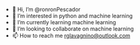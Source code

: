 - 👋 Hi, I’m @ronronPescador
- 👀 I’m interested in python and machine learning
- 🌱 I’m currently learning machine learning
- 💞️ I’m looking to collaborate on machine learning
- 📫 How to reach me rglavagnino@outlook.com

<!---
ronronPescador/ronronPescador is a ✨ special ✨ repository because its `README.md` (this file) appears on your GitHub profile.
You can click the Preview link to take a look at your changes.
--->
